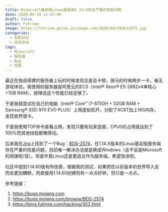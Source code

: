 ```yaml
---
title: Minecraft基岩版Linux服务端1.14.X存在严重的性能问题
date: 2020-04-29 11:47:00
draft: false
author: Futrime
image: https://futrime.gitee.io/image-cdn/2020/04/393612475.jpg
categories:
  - 玩机日志
  - 经验杂谈
tags:
  - Minecraft
  - 服务器
  - Bug
  - 性能
---
```


最近在独自搭建的服务器上玩的时候发现总是会卡顿，骑马的时候两步一卡，毫无游戏体验。我使用的服务器是阿里云的ECS（Intel® Xeon® E5-2682v4单核心+1GB RAM），按理说这个性能已经足够了。

于是我就尝试在自己的电脑（Intel® Core™ i7-8750H + 32GB RAM + Samsung® SSD 970 EVO PLUS）上用虚拟机开，分配了4C8T加上16G内存，发现依然很卡。

于是我使用TOP命令查看占用，发现只要有玩家连接，CPU0的占用就达到了100%而其他线程都懒得动。

后来我在[Jira][2]上找到了一个Bug：[BDS-2574][3]，在1.14.X版本的Linux基岩版服务端存在严重的性能问题，目前唯一解决办法就是换成Windows（会不会是Microsoft的阴谋呢/误）。但是毕竟Linux还是更适合作为服务端，希望改进吧。

社区中提到1.14.60版有所改善，根据我的测试，如果把在以前版本的世界导入反而会更加糟糕，而直接用1.14.60创建则有一点点好转，但只是一点点。

参考链接：
1. https://bugs.mojang.com
2. https://bugs.mojang.com/browse/BDS-2574
3. https://blog.futrime.com/hacking/302.html

  [2]: https://bugs.mojang.com
  [3]: https://bugs.mojang.com/browse/BDS-2574

